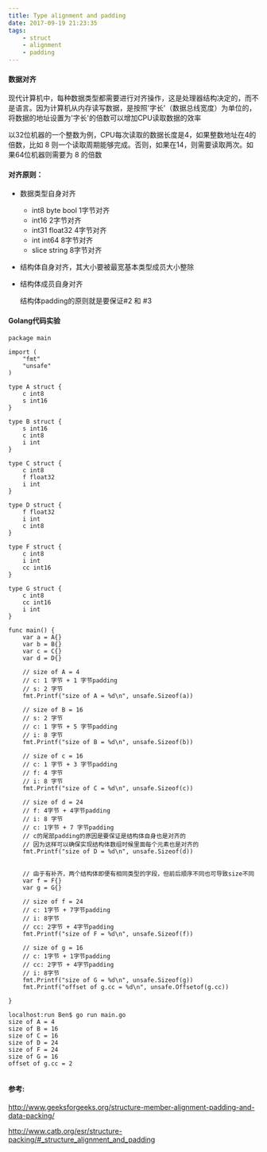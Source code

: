 ```yaml
---
title: Type alignment and padding
date: 2017-09-19 21:23:35
tags: 
	- struct 
	- alignment 
	- padding
---
```


#### 数据对齐
	
现代计算机中，每种数据类型都需要进行对齐操作，这是处理器结构决定的，而不是语言。因为计算机从内存读写数据，是按照'字长'（数据总线宽度）为单位的，将数据的地址设置为'字长'的倍数可以增加CPU读取数据的效率
	
以32位机器的一个整数为例，CPU每次读取的数据长度是4，如果整数地址在4的倍数，比如 8 则一个读取周期能够完成。否则，如果在14，则需要读取两次。如果64位机器则需要为 8 的倍数

<!--more-->

#### 对齐原则：

 * 数据类型自身对齐

 	* int8 byte bool	1字节对齐
 	* int16 			2字节对齐
 	* int31 float32 	4字节对齐
 	* int int64 		8字节对齐
	* slice string	8字节对齐

 * 结构体自身对齐，其大小要被最宽基本类型成员大小整除

 * 结构体成员自身对齐

	结构体padding的原则就是要保证#2 和 #3

#### Golang代码实验

```
package main

import (
	"fmt"
	"unsafe"
)

type A struct {
	c int8
	s int16
}

type B struct {
	s int16
	c int8
	i int
}

type C struct {
	c int8
	f float32
	i int
}

type D struct {
	f float32
	i int
	c int8
}

type F struct {
	c int8
	i int
	cc int16
}

type G struct {
	c int8
	cc int16
	i int
}

func main() {
	var a = A{}
	var b = B{}
	var c = C{}
	var d = D{}

	// size of A = 4
	// c: 1 字节 + 1 字节padding
	// s: 2 字节
	fmt.Printf("size of A = %d\n", unsafe.Sizeof(a))

	// size of B = 16
	// s: 2 字节
	// c: 1 字节 + 5 字节padding
	// i: 8 字节
	fmt.Printf("size of B = %d\n", unsafe.Sizeof(b))

	// size of c = 16
	// c: 1 字节 + 3 字节padding
	// f: 4 字节
	// i: 8 字节
	fmt.Printf("size of C = %d\n", unsafe.Sizeof(c))

	// size of d = 24
	// f: 4字节 + 4字节padding
	// i: 8 字节
	// c: 1字节 + 7 字节padding
	// c的尾部padding的原因是要保证是结构体自身也是对齐的
	// 因为这样可以确保实现结构体数组时候里面每个元素也是对齐的
	fmt.Printf("size of D = %d\n", unsafe.Sizeof(d))


	// 由于有补齐，两个结构体即便有相同类型的字段，但前后顺序不同也可导致size不同
	var f = F{}
	var g = G{}

	// size of f = 24
	// c: 1字节 + 7字节padding
	// i: 8字节
	// cc: 2字节 + 4字节padding
	fmt.Printf("size of F = %d\n", unsafe.Sizeof(f))

	// size of g = 16
	// c: 1字节 + 1字节padding
	// cc: 2字节 + 4字节padding
	// i: 8字节
	fmt.Printf("size of G = %d\n", unsafe.Sizeof(g))
	fmt.Printf("offset of g.cc = %d\n", unsafe.Offsetof(g.cc))
	
}

localhost:run Ben$ go run main.go 
size of A = 4
size of B = 16
size of C = 16
size of D = 24
size of F = 24
size of G = 16
offset of g.cc = 2


```

#### 参考:
	
http://www.geeksforgeeks.org/structure-member-alignment-padding-and-data-packing/

http://www.catb.org/esr/structure-packing/#_structure_alignment_and_padding
